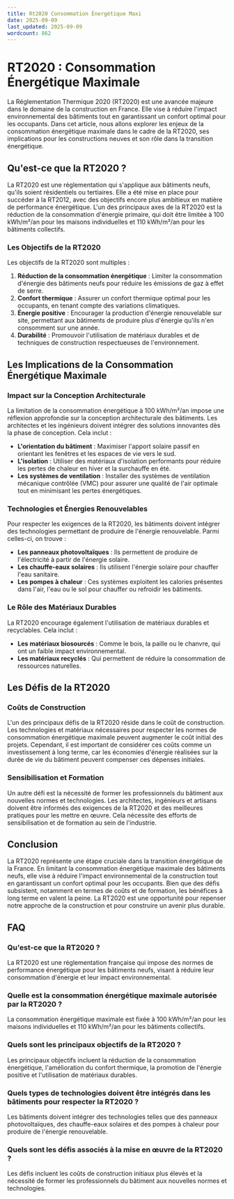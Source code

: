 ```yaml
---
title: Rt2020 Consommation Énergétique Maxi
date: 2025-09-09
last_updated: 2025-09-09
wordcount: 862
---
```


# RT2020 : Consommation Énergétique Maximale

La Réglementation Thermique 2020 (RT2020) est une avancée majeure dans le domaine de la construction en France. Elle vise à réduire l'impact environnemental des bâtiments tout en garantissant un confort optimal pour les occupants. Dans cet article, nous allons explorer les enjeux de la consommation énergétique maximale dans le cadre de la RT2020, ses implications pour les constructions neuves et son rôle dans la transition énergétique.

## Qu'est-ce que la RT2020 ?

La RT2020 est une réglementation qui s'applique aux bâtiments neufs, qu'ils soient résidentiels ou tertiaires. Elle a été mise en place pour succéder à la RT2012, avec des objectifs encore plus ambitieux en matière de performance énergétique. L'un des principaux axes de la RT2020 est la réduction de la consommation d'énergie primaire, qui doit être limitée à 100 kWh/m²/an pour les maisons individuelles et 110 kWh/m²/an pour les bâtiments collectifs.

### Les Objectifs de la RT2020

Les objectifs de la RT2020 sont multiples :

1. **Réduction de la consommation énergétique** : Limiter la consommation d'énergie des bâtiments neufs pour réduire les émissions de gaz à effet de serre.
2. **Confort thermique** : Assurer un confort thermique optimal pour les occupants, en tenant compte des variations climatiques.
3. **Énergie positive** : Encourager la production d'énergie renouvelable sur site, permettant aux bâtiments de produire plus d'énergie qu'ils n'en consomment sur une année.
4. **Durabilité** : Promouvoir l'utilisation de matériaux durables et de techniques de construction respectueuses de l'environnement.

## Les Implications de la Consommation Énergétique Maximale

### Impact sur la Conception Architecturale

La limitation de la consommation énergétique à 100 kWh/m²/an impose une réflexion approfondie sur la conception architecturale des bâtiments. Les architectes et les ingénieurs doivent intégrer des solutions innovantes dès la phase de conception. Cela inclut :

- **L'orientation du bâtiment** : Maximiser l'apport solaire passif en orientant les fenêtres et les espaces de vie vers le sud.
- **L'isolation** : Utiliser des matériaux d'isolation performants pour réduire les pertes de chaleur en hiver et la surchauffe en été.
- **Les systèmes de ventilation** : Installer des systèmes de ventilation mécanique contrôlée (VMC) pour assurer une qualité de l'air optimale tout en minimisant les pertes énergétiques.

### Technologies et Énergies Renouvelables

Pour respecter les exigences de la RT2020, les bâtiments doivent intégrer des technologies permettant de produire de l'énergie renouvelable. Parmi celles-ci, on trouve :

- **Les panneaux photovoltaïques** : Ils permettent de produire de l'électricité à partir de l'énergie solaire.
- **Les chauffe-eaux solaires** : Ils utilisent l'énergie solaire pour chauffer l'eau sanitaire.
- **Les pompes à chaleur** : Ces systèmes exploitent les calories présentes dans l'air, l'eau ou le sol pour chauffer ou refroidir les bâtiments.

### Le Rôle des Matériaux Durables

La RT2020 encourage également l'utilisation de matériaux durables et recyclables. Cela inclut :

- **Les matériaux biosourcés** : Comme le bois, la paille ou le chanvre, qui ont un faible impact environnemental.
- **Les matériaux recyclés** : Qui permettent de réduire la consommation de ressources naturelles.

## Les Défis de la RT2020

### Coûts de Construction

L'un des principaux défis de la RT2020 réside dans le coût de construction. Les technologies et matériaux nécessaires pour respecter les normes de consommation énergétique maximale peuvent augmenter le coût initial des projets. Cependant, il est important de considérer ces coûts comme un investissement à long terme, car les économies d'énergie réalisées sur la durée de vie du bâtiment peuvent compenser ces dépenses initiales.

### Sensibilisation et Formation

Un autre défi est la nécessité de former les professionnels du bâtiment aux nouvelles normes et technologies. Les architectes, ingénieurs et artisans doivent être informés des exigences de la RT2020 et des meilleures pratiques pour les mettre en œuvre. Cela nécessite des efforts de sensibilisation et de formation au sein de l'industrie.

## Conclusion

La RT2020 représente une étape cruciale dans la transition énergétique de la France. En limitant la consommation énergétique maximale des bâtiments neufs, elle vise à réduire l'impact environnemental de la construction tout en garantissant un confort optimal pour les occupants. Bien que des défis subsistent, notamment en termes de coûts et de formation, les bénéfices à long terme en valent la peine. La RT2020 est une opportunité pour repenser notre approche de la construction et pour construire un avenir plus durable.

## FAQ

### Qu'est-ce que la RT2020 ?

La RT2020 est une réglementation française qui impose des normes de performance énergétique pour les bâtiments neufs, visant à réduire leur consommation d'énergie et leur impact environnemental.

### Quelle est la consommation énergétique maximale autorisée par la RT2020 ?

La consommation énergétique maximale est fixée à 100 kWh/m²/an pour les maisons individuelles et 110 kWh/m²/an pour les bâtiments collectifs.

### Quels sont les principaux objectifs de la RT2020 ?

Les principaux objectifs incluent la réduction de la consommation énergétique, l'amélioration du confort thermique, la promotion de l'énergie positive et l'utilisation de matériaux durables.

### Quels types de technologies doivent être intégrés dans les bâtiments pour respecter la RT2020 ?

Les bâtiments doivent intégrer des technologies telles que des panneaux photovoltaïques, des chauffe-eaux solaires et des pompes à chaleur pour produire de l'énergie renouvelable.

### Quels sont les défis associés à la mise en œuvre de la RT2020 ?

Les défis incluent les coûts de construction initiaux plus élevés et la nécessité de former les professionnels du bâtiment aux nouvelles normes et technologies.
